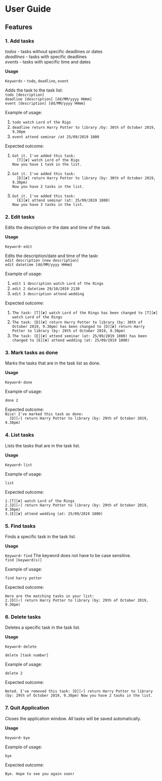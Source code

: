 # User Guide

## Features 

### **1. Add tasks**
*todos* - tasks without specific deadlines or dates<br/>
*deadlines* - tasks with specific deadlines<br/>
*events* - tasks with specific time and dates

**Usage**

`Keywords` - `todo`, `deadline`, `event`

Adds the task to the task list:<br/>
`todo [description]`<br/>
`deadline [description] [dd/MM/yyyy HHmm]`<br/>
`event [description] [dd/MM/yyyy HHmm]`

Example of usage:

1. `todo watch Lord of the Rigs`
2. `deadline return Harry Potter to library /by: 30th of October 2019, 9.30pm`
3. `event attend seminar /at 25/09/2019 1800`

Expected outcome:

1. `Got it. I've added this task:`<br/>
`  [T][✘] watch Lord of the Rigs`<br/>
`Now you have 1 task in the list.`

2. `Got it. I've added this task:`<br/>
`  [D][✘] return Harry Potter to library (by: 30th of October 2019, 9.30pm)`<br/>
`Now you have 2 tasks in the list.`

3. `Got it. I've added this task:`<br/>
`  [E][✘] attend seminar (at: 25/09/2019 1800)`<br/>
`Now you have 3 tasks in the list.`

### **2. Edit tasks**
Edits the description or the date and time of the task.

**Usage**

`Keyword`- `edit`

Edits the description/date and time of the task:<br/>
`edit description [new description]`<br/>
`edit datetime [dd/MM/yyyy HHmm}`

Example of usage:

1. `edit 1 description watch Lord of the Rings`
2. `edit 2 datetime 29/10/2019 2130`
3. `edit 3 description attend wedding`

Expected outcome:

1. `The task: [T][✘] watch Lord of the Rings has been changed to [T][✘] watch Lord of the Rings`
2. `The task: [D][✘] return Harry Potter to library (by: 30th of October 2019, 9.30pm) has been changed to [D][✘] return Harry Potter to library (by: 29th of October 2019, 9.30pm)`
3. `The task: [E][✘] attend seminar (at: 25/09/2019 1800) has been changed to [E][✘] attend wedding (at: 25/09/2019 1800)`

### **3. Mark tasks as done**

Marks the tasks that are in the task list as done.

**Usage**

`Keyword`- `done`

Example of usage:

`done 2`

Expected outcome:<br/>
`Nice! I've marked this task as done:`<br/>
`  [D][✓] return Harry Potter to library (by: 29th of October 2019, 9.30pm)`

### **4. List tasks**

Lists the tasks that are in the task list.

**Usage**

`Keyword`- `list`

Example of usage:

`list`

Expected outcome:

`1.[T][✘] watch Lord of the Rings`<br/>
`2.[D][✓] return Harry Potter to library (by: 29th of October 2019, 9.30pm)`<br/>
`3.[E][✘] attend wedding (at: 25/09/2019 1800)`

### **5. Find tasks**

Finds a specific task  in the task list.

**Usage**

`Keyword`- `find`
The keyword does not have to be case sensitive.<br/>
`find [keyword(s)]`

Example of usage:

`find harry potter`

Expected outcome:

`Here are the matching tasks in your list:`<br/>
`2.[D][✓] return Harry Potter to library (by: 29th of October 2019, 9.30pm)`

### **6. Delete tasks**

Deletes a specific task  in the task list.

**Usage**

`Keyword`- `delete`

`delete [task number]`

Example of usage:

`delete 2`

Expected outcome:

`Noted. I've removed this task:
  [D][✓] return Harry Potter to library (by: 29th of October 2019, 9.30pm)
Now you have 2 tasks in the list.`

### **7. Quit Application**

Closes the application window. All tasks will be saved automatically.

**Usage**

`Keyword`- `bye`

Example of usage:

`bye`

Expected outcome:

`Bye. Hope to see you again soon!`
